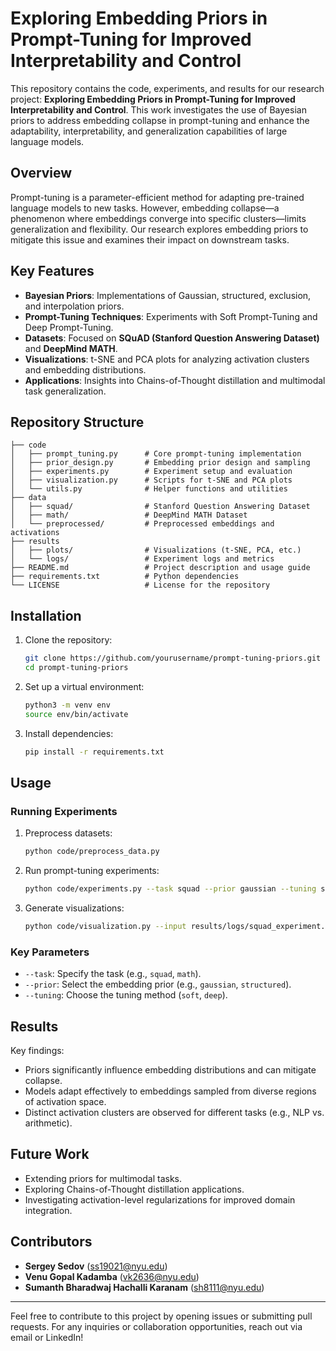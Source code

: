 # Exploring Embedding Priors in Prompt-Tuning for Improved Interpretability and Control

This repository contains the code, experiments, and results for our research project: **Exploring Embedding Priors in Prompt-Tuning for Improved Interpretability and Control**. This work investigates the use of Bayesian priors to address embedding collapse in prompt-tuning and enhance the adaptability, interpretability, and generalization capabilities of large language models.

## Overview
Prompt-tuning is a parameter-efficient method for adapting pre-trained language models to new tasks. However, embedding collapse—a phenomenon where embeddings converge into specific clusters—limits generalization and flexibility. Our research explores embedding priors to mitigate this issue and examines their impact on downstream tasks.

## Key Features
- **Bayesian Priors**: Implementations of Gaussian, structured, exclusion, and interpolation priors.
- **Prompt-Tuning Techniques**: Experiments with Soft Prompt-Tuning and Deep Prompt-Tuning.
- **Datasets**: Focused on **SQuAD (Stanford Question Answering Dataset)** and **DeepMind MATH**.
- **Visualizations**: t-SNE and PCA plots for analyzing activation clusters and embedding distributions.
- **Applications**: Insights into Chains-of-Thought distillation and multimodal task generalization.

## Repository Structure
```plaintext
├── code
│   ├── prompt_tuning.py      # Core prompt-tuning implementation
│   ├── prior_design.py       # Embedding prior design and sampling
│   ├── experiments.py        # Experiment setup and evaluation
│   ├── visualization.py      # Scripts for t-SNE and PCA plots
│   └── utils.py              # Helper functions and utilities
├── data
│   ├── squad/                # Stanford Question Answering Dataset
│   ├── math/                 # DeepMind MATH Dataset
│   └── preprocessed/         # Preprocessed embeddings and activations
├── results
│   ├── plots/                # Visualizations (t-SNE, PCA, etc.)
│   └── logs/                 # Experiment logs and metrics
├── README.md                 # Project description and usage guide
├── requirements.txt          # Python dependencies
└── LICENSE                   # License for the repository
```

## Installation
1. Clone the repository:
   ```bash
   git clone https://github.com/yourusername/prompt-tuning-priors.git
   cd prompt-tuning-priors
   ```
2. Set up a virtual environment:
   ```bash
   python3 -m venv env
   source env/bin/activate
   ```
3. Install dependencies:
   ```bash
   pip install -r requirements.txt
   ```

## Usage
### Running Experiments
1. Preprocess datasets:
   ```bash
   python code/preprocess_data.py
   ```
2. Run prompt-tuning experiments:
   ```bash
   python code/experiments.py --task squad --prior gaussian --tuning soft
   ```
3. Generate visualizations:
   ```bash
   python code/visualization.py --input results/logs/squad_experiment.json
   ```

### Key Parameters
- `--task`: Specify the task (e.g., `squad`, `math`).
- `--prior`: Select the embedding prior (e.g., `gaussian`, `structured`).
- `--tuning`: Choose the tuning method (`soft`, `deep`).

## Results
Key findings:
- Priors significantly influence embedding distributions and can mitigate collapse.
- Models adapt effectively to embeddings sampled from diverse regions of activation space.
- Distinct activation clusters are observed for different tasks (e.g., NLP vs. arithmetic).

## Future Work
- Extending priors for multimodal tasks.
- Exploring Chains-of-Thought distillation applications.
- Investigating activation-level regularizations for improved domain integration.

## Contributors
- **Sergey Sedov** ([ss19021@nyu.edu](mailto:ss19021@nyu.edu))
- **Venu Gopal Kadamba** ([vk2636@nyu.edu](mailto:vk2636@nyu.edu))
- **Sumanth Bharadwaj Hachalli Karanam** ([sh8111@nyu.edu](mailto:sh8111@nyu.edu))


---
Feel free to contribute to this project by opening issues or submitting pull requests. For any inquiries or collaboration opportunities, reach out via email or LinkedIn!
